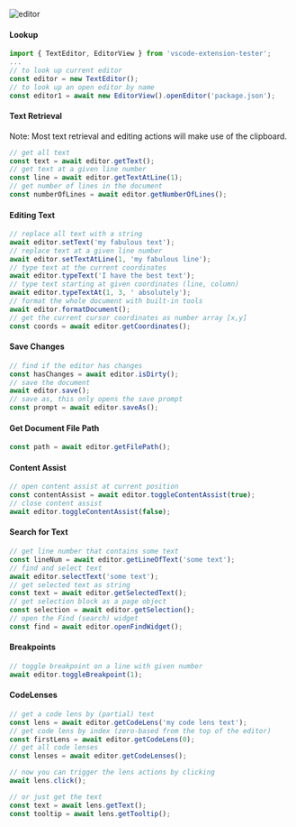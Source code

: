 ![editor](https://user-images.githubusercontent.com/4181232/56643754-81b9ee00-667a-11e9-9c7a-de39f342d676.png)

#### Lookup
```typescript
import { TextEditor, EditorView } from 'vscode-extension-tester';
...
// to look up current editor
const editor = new TextEditor();
// to look up an open editor by name
const editor1 = await new EditorView().openEditor('package.json');
```

#### Text Retrieval
Note: Most text retrieval and editing actions will make use of the clipboard.
```typescript
// get all text
const text = await editor.getText();
// get text at a given line number
const line = await editor.getTextAtLine(1);
// get number of lines in the document
const numberOfLines = await editor.getNumberOfLines();
```

#### Editing Text
```typescript
// replace all text with a string
await editor.setText('my fabulous text');
// replace text at a given line number
await editor.setTextAtLine(1, 'my fabulous line');
// type text at the current coordinates
await editor.typeText('I have the best text');
// type text starting at given coordinates (line, column)
await editor.typeTextAt(1, 3, ' absolutely');
// format the whole document with built-in tools
await editor.formatDocument();
// get the current cursor coordinates as number array [x,y]
const coords = await editor.getCoordinates();
```

#### Save Changes
```typescript
// find if the editor has changes
const hasChanges = await editor.isDirty();
// save the document
await editor.save();
// save as, this only opens the save prompt
const prompt = await editor.saveAs();
```

#### Get Document File Path
```typescript
const path = await editor.getFilePath();
```

#### Content Assist
```typescript
// open content assist at current position
const contentAssist = await editor.toggleContentAssist(true);
// close content assist
await editor.toggleContentAssist(false);
```

#### Search for Text
```typescript
// get line number that contains some text
const lineNum = await editor.getLineOfText('some text');
// find and select text
await editor.selectText('some text');
// get selected text as string
const text = await editor.getSelectedText();
// get selection block as a page object
const selection = await editor.getSelection();
// open the Find (search) widget
const find = await editor.openFindWidget();
```

#### Breakpoints
```typescript
// toggle breakpoint on a line with given number
await editor.toggleBreakpoint(1);
```

#### CodeLenses
```typescript
// get a code lens by (partial) text
const lens = await editor.getCodeLens('my code lens text');
// get code lens by index (zero-based from the top of the editor)
const firstLens = await editor.getCodeLens(0);
// get all code lenses
const lenses = await editor.getCodeLenses();

// now you can trigger the lens actions by clicking
await lens.click();

// or just get the text
const text = await lens.getText();
const tooltip = await lens.getTooltip();
```